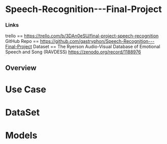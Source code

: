 # Speech-Recognition---Final-Project

### Links

trello == https://trello.com/b/3DAn0eSU/final-project-speech-recognition
GitHub Repo == https://github.com/gastryphon/Speech-Recognition---Final-Project
Dataset == The Ryerson Audio-Visual Database of Emotional Speech and Song (RAVDESS)
           https://zenodo.org/record/1188976

## Overview

# Use Case

# DataSet

# Models
